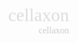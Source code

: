 <!----------------------------------------------------------------
    Style
------------------------------------------------------------------>
<style>
    BODY, TD, SELECT, input, textarea, DIV, form, center, option, pre, blockquote {font-family:궁서체;font-size:10pt;color:#dddddd;}
    input {font-family:Mistral AV;width:210;height:21;border:solid 0;border:solid 0;background-color:black;border-color:#000000;align:center}
    textarea {width:260;height:320;border:solid 0;background-color:black;border-color:#000000;line-height:160%;}
    
    input.inputData         { text-align:center;height:21;border:solid 1;border-color:#555555; }
    input.inputBoxInfo      { font-family:Mistral AV;width:200;height:21;border:solid 0;background-color:black;text-align:right; }
    input.checkbox          {width:15;height:15;border:solid 0;background-color:black;border-color:#000000;line-height:160%;}
    
    A:link    {color:cccccc;text-decoration:none;}
    A:visited {color:cccccc;text-decoration:none;}
    A:active  {color:cccccc;text-decoration:none;}
    A:hover   {color:aaaaaa;text-decoration:underline}

    BODY
    {
                scrollbar-face-color: #000000;
            scrollbar-shadow-color: #000000;
            scrollbar-highlight-color: #000000;
            scrollbar-3dlight-color: #000000;
        scrollbar-darkshadow-color: #000000;
                scrollbar-track-color: #000000;
                scrollbar-arrow-color: #000000;
    }
    body { overflow:hidden }
    
</style>


<p align="right">
        <font size=6>cellaxon</font><br>
        <font size=3><a href="http://cellaxon.com/" onfocus="blur();" target="_blank">cellaxon</a></font><br><br>
</p>

<div id="info" style="width:280px; height:25px; position:absolute; left:20px; top:20px; z-index:1;"></div>  

<script language="JavaScript">

    /**********************************************************************************************
        var sc_rndNum = Math.floor(Math.random() * allSearchRank) + 1; // 초기 Random : 1 ~ 5
        
        switch (idx) {
            case 1 : return eval("(" + arrRankKAct + ")");   break;
        }
    **********************************************************************************************/
    // 환경 변수
    var rectArea = new Array(0, 0, window.innerWidth, window.innerHeight);     // 화면에 표시할 영역(left, top, width, height)
    //var rectArea = new Array(0, 0, document.body.offsetWidth, document.body.offsetHeight);     // 화면에 표시할 영역(left, top, width, height)
    var rLeft   = 0;      // rect 변수를 이해하기 쉽게 사용하기 위한 인덱스
    var rTop    = 1;
    var rWidth  = 2;
    var rHeight = 3;
    
    var callDelay = 50;     // 함수 호출 딜레이
    var moveRangeVert = 5;  // 좌우 이동
    var moveRangeHori = 2;  // 상하 이동
    var moveRangeVertRange = 5;  // 좌우 이동 범위
    var moveRangeHoriRange = 1;  // 상하 이동 범위
    var moveChangeDelay = 20;   // 여기서 정한 주기마다 바람의 방향이 바뀜(실행중에 임의로 바뀜)
    var moveChangeDelayMin = 10;
    var moveChangeDelayRange = 80;
    
    var snowSizeMin = 1;
    var snowSizeMax = 8;
    
    // 눈 데이터
    var snowMax = 100;
    var snowDivName = new Array();
    var snowX = new Array();
    var snowY = new Array();
    var snowColor = new Array();
    var snowSize = new Array();
    
    // temp 변수
    var i;
    var textSnowData;
    var textSnow;
    var colorR;
    var colorG;
    var colorB;
    var colorRGB;
    
    // 윈도우 크기 변경
    window.onresize = function()
    {
        windowResize();
    }
    
    function windowResize()
    {
        //rectArea[2] = document.body.offsetWidth;     // 화면에 표시할 영역(left, top, width, height)
        //rectArea[3] = document.body.offsetHeight;
        
        rectArea[2] = window.innerWidth;     // 화면에 표시할 영역(left, top, width, height)
        rectArea[3] = window.innerHeight;
        
        // 위치 재설정(눈이 특정 높이로 몰리는 것을 막기 위함)
        for(i=0; i<snowMax; i++)
        {
            snowX[i] = rectArea[rLeft] + parseInt(Math.random() * rectArea[rWidth]);
            snowY[i] = rectArea[rTop]  + parseInt(Math.random() * rectArea[rHeight]);
        }
        
        document.getElementById("info").innerHTML = "<font face='Mistral AV'>area : " + rectArea[rLeft] + ", " + rectArea[rTop] + ", " + rectArea[rWidth] + ", " + rectArea[rHeight] + "</font>";
    }
    
    // 눈 생성
    function createSnow()
    {
        for(i=0; i<snowMax; i++)
        {
            colorR = parseInt(Math.random() * 255);
            colorG = parseInt(Math.random() * 255);
            colorB = parseInt(Math.random() * 255);
            colorRGB = colorR * 255 * 255 + colorG * 255 + colorB;
            
            snowX[i] = rectArea[rLeft] + parseInt(Math.random() * rectArea[rWidth]);
            snowY[i] = rectArea[rTop]  + parseInt(Math.random() * rectArea[rHeight]);
            snowDivName[i] = "divSnow" + i;
            snowColor[i] = "#" + colorRGB.toString(16);
            snowSize[i] = snowSizeMin + parseInt(Math.random() * (snowSizeMax - snowSizeMin));
            
            document.write("<div id='" + snowDivName[i] + "'></div>");
        }
        
        document.getElementById("info").innerHTML = "<font face='Mistral AV'>area : " + rectArea[rLeft] + ", " + rectArea[rTop] + ", " + rectArea[rWidth] + ", " + rectArea[rHeight] + "</font>";
    }
    
    // 눈내림
    function runSnow()
    {
        //setTimeout("runSnow()", callDelay); // 일정 주기마다 자신을 재호출
        
        // 바람 방향성 전환
        moveChangeDelay--;
        if( moveChangeDelay < 0 )
        {
            moveChangeDelay = parseInt(Math.random() * moveChangeDelayRange) + moveChangeDelayMin;
            moveRangeVert = (Math.random() * moveRangeVertRange);
            moveRangeHori = (Math.random() * moveRangeHoriRange) - (moveRangeHoriRange / 2);
        }
        
        for(i = 0; i < snowMax; i++)
        {
            snowX[i] = snowX[i] + (Math.random() * moveRangeHori);
            snowY[i] = snowY[i] + (Math.random() * moveRangeVert) + 1;
            
            if( snowX[i] < rectArea[rLeft] ||
                snowX[i] > rectArea[rLeft] + rectArea[rWidth] ||
                snowY[i] > rectArea[rTop] + rectArea[rHeight] )
            {
                snowX[i] = rectArea[rLeft] + parseInt(Math.random() * rectArea[rWidth]);
                snowY[i] = rectArea[rTop];
            }
            
            textSnow = (
                "<div style='width:20px; height:20px; position:absolute; left:" + snowX[i] + "px; top:" + snowY[i] + "px; z-index:1;'>" +
                "<font face='Mistral AV' size=" + snowSize[i] + " color=" + snowColor[i] + ">★</font></div>" );
            
            document.getElementById(snowDivName[i]).innerHTML = textSnow;
        }
    }
    
    windowResize();
    createSnow();

    setInterval("runSnow()", callDelay);
</script>
